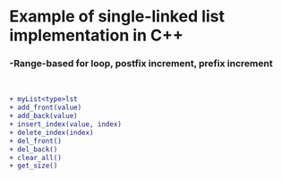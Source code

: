 # Example of single-linked list implementation in C++

<h3 align="left"> 
    -Range-based for loop, postfix increment, prefix increment
</h3><br />


```diff
+ myList<type>lst
+ add_front(value)
+ add_back(value)
+ insert_index(value, index)
+ delete_index(index)
+ del_front()
+ del_back()
+ clear_all()
+ get_size()

```

